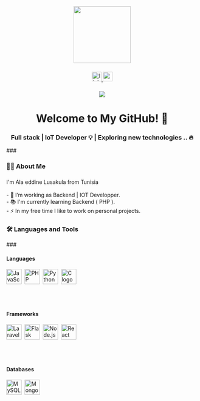 <div align="center">
  <img height="150" src="https://media1.giphy.com/media/v1.Y2lkPTc5MGI3NjExdTVmeW14eXVvczZhczVjdWs5ODR6aGMyNWE4ajBlbjlmMGg0ZWhyeCZlcD12MV9pbnRlcm5hbF9naWZfYnlfaWQmY3Q9Zw/836HiJc7pgzy8iNXCn/giphy.gif"  />
</div>

###

<div align="center">
  <a href="https://www.linkedin.com/in/alaeddine-lusakula/" target="_blank">
    <img src="https://img.shields.io/static/v1?message=LinkedIn&logo=linkedin&label=&color=0077B5&logoColor=white&labelColor=&style=for-the-badge" height="25" alt="linkedin logo"  />
  </a>
  <a href="https://www.youtube.com/@ala4043" target="_blank">
    <img src="https://img.shields.io/static/v1?message=Youtube&logo=youtube&label=&color=FF0000&logoColor=white&labelColor=&style=for-the-badge" height="25" alt="youtube logo"  />
  </a>
</div>

###

<div align="center">
  <img src="https://visitor-badge.laobi.icu/badge?page_id=alaeddine-cmd.alaeddine-cmd&"  />
</div>

###

<h1 align="center">Welcome to My GitHub! 🚀</h1>

<h3 align="center">Full stack | IoT Developer 💡 | Exploring new technologies .. 🔥</h3>
###

<h3 align="left">👩‍💻  About Me</h3>

###

<p align="left">I'm Ala eddine Lusakula from Tunisia<br><br>- 🔭 I’m working as Backend | IOT Developper.<br>- 📚 I'm currently learning Backend ( PHP ).<br>- ⚡ In my free time I like to work on personal projects.</p>

###

<h3 align="left">🛠 Languages and Tools</h3>
###
<div align="left">

  <!-- Languages -->
  <h4>Languages</h4>
  <img src="https://cdn.jsdelivr.net/gh/devicons/devicon/icons/javascript/javascript-original.svg" height="40" alt="JavaScript logo" />&nbsp;
  <img src="https://cdn.jsdelivr.net/gh/devicons/devicon/icons/php/php-original.svg" height="40" alt="PHP logo" />&nbsp;
  <img src="https://cdn.jsdelivr.net/gh/devicons/devicon/icons/python/python-original.svg" height="40" alt="Python logo" />&nbsp;
  <img src="https://cdn.jsdelivr.net/gh/devicons/devicon/icons/c/c-original.svg" height="40" alt="C logo" />

  <br><br>

  <!-- Frameworks -->
  <h4>Frameworks</h4>
  <img src="https://cdn.jsdelivr.net/gh/devicons/devicon/icons/laravel/laravel-original.svg" height="40" alt="Laravel logo" />&nbsp;
  <img src="https://cdn.jsdelivr.net/gh/devicons/devicon/icons/flask/flask-original-wordmark.svg" height="40" alt="Flask logo" />&nbsp;
  <img src="https://cdn.jsdelivr.net/gh/devicons/devicon/icons/nodejs/nodejs-original.svg" height="40" alt="Node.js logo" />&nbsp;
  <img src="https://cdn.jsdelivr.net/gh/devicons/devicon/icons/react/react-original.svg" height="40" alt="React logo" />

  <br><br>

  <!-- Databases -->
  <h4>Databases</h4>
  <img src="https://cdn.jsdelivr.net/gh/devicons/devicon/icons/mysql/mysql-original.svg" height="40" alt="MySQL logo" />&nbsp;
  <img src="https://cdn.jsdelivr.net/gh/devicons/devicon/icons/mongodb/mongodb-original.svg" height="40" alt="MongoDB logo" />

</div>

###

